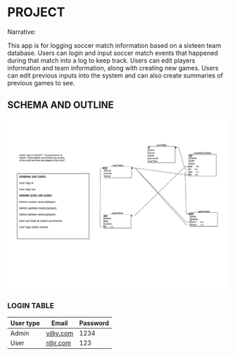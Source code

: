 # PROJECT
Narrative:

This app is for logging soccer match information based on a sixteen team database.
Users can login and input soccer match events that happened during that match into a log to keep track.
Users can edit players information and team information, along with creating new games. 
Users can edit previous inputs into the system and can also create summaries of previous games to see.

## SCHEMA AND OUTLINE
![Schema](docs/Schema.jpg)

### LOGIN TABLE 

User type | Email | Password 
------------ | ------------- | --------------
Admin | v@v.com | 1234
User | r@r.com | 123



